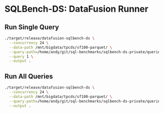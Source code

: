 # SQLBench-DS: DataFusion Runner

## Run Single Query

```bash
./target/release/datafusion-sqlbench-ds \
  --concurrency 24 \
  --data-path /mnt/bigdata/tpcds/sf100-parquet/ \
  --query-path=/home/andy/git/sql-benchmarks/sqlbench-ds-private/queries/sf\=100/ \
  --query 1 \
  --output .
```

## Run All Queries

```bash
./target/release/datafusion-sqlbench-ds \
  --concurrency 24 \
  --data-path /mnt/bigdata/tpcds/sf100-parquet/ \
  --query-path=/home/andy/git/sql-benchmarks/sqlbench-ds-private/queries/sf\=100/ \
  --output .
```